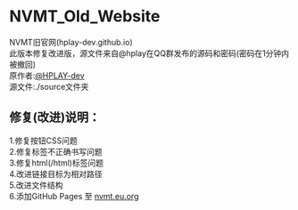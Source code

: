 # NVMT_Old_Website
NVMT旧官网(hplay-dev.github.io)<br>
此版本修复改进版，源文件来自@hplay在QQ群发布的源码和密码(密码在1分钟内被撤回)<br>
原作者:[@HPLAY-dev](https://github.com/HPLAY-dev/)<br>
源文件:./source文件夹<br>

## 修复(改进)说明：
1.修复按钮CSS问题<br>
2.修复标签不正确书写问题<br>
3.修复html(/html)标签问题<br>
4.改进链接目标为相对路径<br>
5.改进文件结构<br>
6.添加GitHub Pages 至 [nvmt.eu.org](https://nvmt.eu.org)
